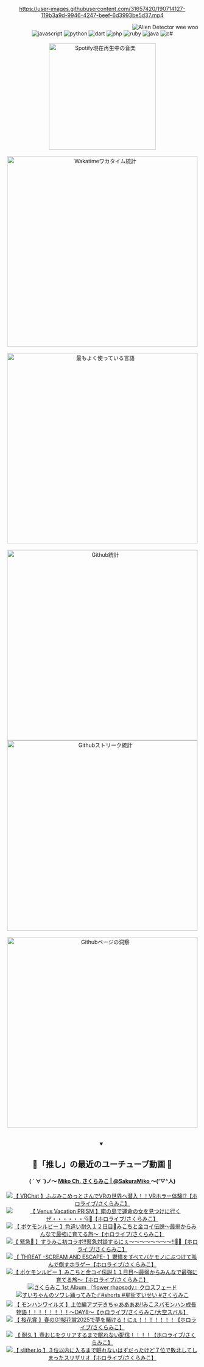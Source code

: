 <!-- START: HERO IMAGE GIF ////////// ////////// ////////// -->
<!-- <img src="@/../assets/img/gaming/ghost-of-tsushima.gif" width="100%"  alt="nellyXinwei's Hero Gif Image"/> -->
<!-- END: HERO IMAGE GIF ////////// ////////// ////////// -->

<div align="center" >  
  
<!-- START:ワンピース 第1015話「ルフィはRED ROCを使う」 -->
<https://user-images.githubusercontent.com/31657420/190714127-119b3a9d-9946-4247-beef-6d3993be5d37.mp4>
<!-- END:ワンピース 第1015話「ルフィはRED ROCを使う」 -->

<!-- START:VISITOR COUNTER -->
<div width="100%" align="right">
<img src="https://komarev.com/ghpvc/?username=nellyXinwei&label=🛸&color=grey&style=for-the-badge&labelcolor=ffffff" alt="Alien Detector wee woo"/>
</div>
<!-- END:VISITOR COUNTER -->

<!-- START: PROGRAMMING LANGUAGES -->
<!-- 色彩 Color Scheme:
#961E3A, #8A0D42, #5A0640, #4F265E, #2B355A, #3E759B, #CC4246,
#BB2649, #AD1052, #700750, #633075, #364270, #4E92C2, #FF5357
Sauce: https://www.webcreatorbox.com/inspiration/pantone-2023
-->

<img src="https://img.shields.io/badge/javascript%20-%23BB2649.svg?&style=for-the-badge&logo=javascript&logoColor=white&labelColor=961E3A" alt="javascript"/>
<img src="https://img.shields.io/badge/python%20-%23AD1052.svg?&style=for-the-badge&logo=python&logoColor=white&labelColor=8A0D42" alt="python" />
<img src="https://img.shields.io/badge/dart%20-%23700750.svg?&style=for-the-badge&logo=dart&logoColor=white&labelColor=5A0640" alt="dart"/>
<img src="https://img.shields.io/badge/php%20-%23633075.svg?&style=for-the-badge&logo=php&logoColor=white&labelColor=4F265E" alt="php"/>
<img src="https://img.shields.io/badge/ruby%20-%23364270.svg?&style=for-the-badge&logo=ruby&logoColor=white&labelColor=2B355A" alt="ruby"/>
<img src="https://img.shields.io/badge/java%20-%234E92C2.svg?&style=for-the-badge&logo=openjdk&logoColor=white&labelColor=3E759B" alt="java"/>
<img src="https://img.shields.io/badge/c%23-%23FF5357.svg?style=for-the-badge&logo=c-sharp&logoColor=white&labelColor=CC4246" alt="c#"/>  
<!-- END: PROGRAMMING LANGUAGES -->

<br>
<br>

<!-- START: MUSIC STATUS -->
  <!-- <a href="https://newojima-gsrs-20220114.vercel.app/api/now-playing?open">
    <img src="https://newojima-gsrs-20220114.vercel.app/api/now-playing" alt="Spotify現在再生中の音楽">
  </a> -->
  <img src="https://newojima-grss-20230114.vercel.app/api/spotify?border_color=transparent" alt="Spotify現在再生中の音楽" width="280px">
<!-- END: MUSIC STATUS -->

<br>
<br>

<!-- START: GITHUB STATUS -->
<!-- 色彩 Color Scheme:  #BB2649, #AD1052, #700750, #633075 -->
<img align="center" src="https://newojima-grs-20230109.vercel.app/api/wakatime?username=njtalba5127&layout=compact&langs_count=10&locale=ja&hide_title=false&title_color=fff&hide_border=true&text_color=fff&bg_color=BB2649,BB2649,633075,633075&hide=other,css,html,bash,xml,git%20config,makefile,properties,yaml,markdown,text,json,jsx" alt="Wakatimeワカタイム統計" width="500px"/>

<br>
<br>

<!-- 色彩 Color Scheme:  #633075, #364270, #4E92C2 -->
  <img align="center" src="https://newojima-grs-20230109.vercel.app/api/top-langs?username=njtalba5127&layout=compact&text_color=fff&icon_color=fff&hide_border=true&&locale=ja&hide_title=false&title_color=fff&include_all_commits=true&card_width=445&langs_count=11&hide=c%23,powershell,shaderlab,hlsl,makefile,jupyter%20notebook,python,html,css,shell,batchfile,less,liquid,hack,scss&bg_color=4F265E,633075,4E92C2" alt="最もよく使っている言語" width="500px"/>

<br>
<br>

<!-- 色彩 Color Scheme:  #4E92C2, #FF5357 -->
  <img align="center" src="https://newojima-grs-20230109.vercel.app/api?username=njtalba5127&rank_icon=github&show_icons=true&&locale=ja&title_color=fff&text_color=fff&icon_color=fff&hide_border=true&hide_title=false&count_private=true&include_all_commits=true&card_width=495&disable_animations=true&bg_color=4E92C2,4E92C2,FF5357" alt="Github統計" width="500px"/>

<br>

<img align="center" src="https://streak-stats.demolab.com?user=njtalba5127&theme=dark&hide_border=true&locale=ja&ring=BB2649&stroke=222222&background=151515&sideLabels=BB2649&currStreakLabel=ffffff&border=BB2649&fire=FF5357&currStreakNum=ffffff&sideNums=FF5357&dates=ffffff" alt="Githubストリーク統計" width="500px"/>

<br>
<br>

  <img align="center" width="500px" src="@/../assets/img/page-insights.svg" alt="Githubページの洞察"/>
  
</div>
<!-- END: GITHUB STATUS -->

<br>
<br>

<div align="center">
<details open>
  <summary>

  </summary>

  <h2 align="center">🌸「推し」の最近のユーチューブ動画 🌸</h2>
  <h4>
  ( ´ ∀ `)ノ～ 
  <a href="https://www.youtube.com/@SakuraMiko">Miko Ch. さくらみこ | @SakuraMiko
  </a>
   ～('▽^人)
  </h4>

  <!-- BEGIN YOUTUBE-CARDS -->
<a href="https://www.youtube.com/watch?v=PgLppZ_-cI4"><img src="https://ytcards.demolab.com/?id=PgLppZ_-cI4&title=%E3%80%90+VRChat+%E3%80%91%E3%81%B5%E3%81%B6%E3%81%BF%E3%81%93%E3%82%81%E3%81%A3%E3%81%A8%E3%81%95%E3%82%93%E3%81%A7VR%E3%81%AE%E4%B8%96%E7%95%8C%E3%81%B8%E6%BD%9C%E5%85%A5%EF%BC%81%EF%BC%81VR%E3%83%9B%E3%83%A9%E3%83%BC%E4%BD%93%E9%A8%93%E2%81%89%E3%80%90%E3%83%9B%E3%83%AD%E3%83%A9%E3%82%A4%E3%83%96%2F%E3%81%95%E3%81%8F%E3%82%89%E3%81%BF%E3%81%93%E3%80%91&lang=ja&timestamp=1744982843&background_color=%230d1117&title_color=%23ffffff&stats_color=%23dedede&max_title_lines=1&width=187&border_radius=5&duration=4881" alt="【 VRChat 】ふぶみこめっとさんでVRの世界へ潜入！！VRホラー体験⁉【ホロライブ/さくらみこ】" title="【 VRChat 】ふぶみこめっとさんでVRの世界へ潜入！！VRホラー体験⁉【ホロライブ/さくらみこ】"></a>
<a href="https://www.youtube.com/watch?v=iC02dpbRYTU"><img src="https://ytcards.demolab.com/?id=iC02dpbRYTU&title=%E3%80%90+Venus+Vacation+PRISM+%E3%80%91%E5%8D%97%E3%81%AE%E5%B3%B6%E3%81%A7%E9%81%8B%E5%91%BD%E3%81%AE%E5%A5%B3%E3%82%92%E8%A6%8B%E3%81%A4%E3%81%91%E3%81%AB%E8%A1%8C%E3%81%8F%E3%81%9C%E3%83%BB%E3%83%BB%E3%83%BB%E3%83%BB%E3%83%BB%E3%83%BB%F0%9F%92%98%F0%9F%8C%B4%E3%80%90%E3%83%9B%E3%83%AD%E3%83%A9%E3%82%A4%E3%83%96%2F%E3%81%95%E3%81%8F%E3%82%89%E3%81%BF%E3%81%93%E3%80%91&lang=ja&timestamp=1744908454&background_color=%230d1117&title_color=%23ffffff&stats_color=%23dedede&max_title_lines=1&width=187&border_radius=5&duration=22986" alt="【 Venus Vacation PRISM 】南の島で運命の女を見つけに行くぜ・・・・・・💘🌴【ホロライブ/さくらみこ】" title="【 Venus Vacation PRISM 】南の島で運命の女を見つけに行くぜ・・・・・・💘🌴【ホロライブ/さくらみこ】"></a>
<a href="https://www.youtube.com/watch?v=_5Lj_Sr1QEc"><img src="https://ytcards.demolab.com/?id=_5Lj_Sr1QEc&title=%E3%80%90+%E3%83%9D%E3%82%B1%E3%83%A2%E3%83%B3%E3%83%AB%E3%83%93%E3%83%BC+%E3%80%91%E8%89%B2%E9%81%95%E3%81%84%E8%80%90%E4%B9%85%EF%BC%91%EF%BC%92%E6%97%A5%E7%9B%AE%F0%9F%8E%A3%E3%81%BF%E3%81%93%E3%81%A1%E3%81%A8%E9%87%91%E3%82%B3%E3%82%A4%E4%BC%9D%E8%AA%AC%EF%BD%9E%E6%9C%80%E5%BC%B1%E3%81%8B%E3%82%89%E3%81%BF%E3%82%93%E3%81%AA%E3%81%A7%E6%9C%80%E5%BC%B7%E3%81%AB%E8%82%B2%E3%81%A6%E3%82%8B%E6%97%85%EF%BD%9E%E3%80%90%E3%83%9B%E3%83%AD%E3%83%A9%E3%82%A4%E3%83%96%2F%E3%81%95%E3%81%8F%E3%82%89%E3%81%BF%E3%81%93%E3%80%91&lang=ja&timestamp=1744831998&background_color=%230d1117&title_color=%23ffffff&stats_color=%23dedede&max_title_lines=1&width=187&border_radius=5&duration=25927" alt="【 ポケモンルビー 】色違い耐久１２日目🎣みこちと金コイ伝説～最弱からみんなで最強に育てる旅～【ホロライブ/さくらみこ】" title="【 ポケモンルビー 】色違い耐久１２日目🎣みこちと金コイ伝説～最弱からみんなで最強に育てる旅～【ホロライブ/さくらみこ】"></a>
<a href="https://www.youtube.com/watch?v=JSoiNMiRBMc"><img src="https://ytcards.demolab.com/?id=JSoiNMiRBMc&title=%E3%80%90+%E7%B7%8A%E6%80%A5%F0%9F%9A%A8+%E3%80%91%E3%81%99%E3%81%86%E3%81%BF%E3%81%93%E5%88%9D%E3%82%B3%E3%83%A9%E3%83%9C%E2%80%BC%E7%B7%8A%E6%80%A5%E5%AF%BE%E8%AB%87%E3%81%99%E3%82%8B%E3%81%AB%E3%81%87%EF%BD%9E%EF%BD%9E%EF%BD%9E%EF%BD%9E%EF%BD%9E%EF%BD%9E%EF%BD%9E%EF%BD%9E%E2%80%BC%F0%9F%8C%B8%F0%9F%92%99%E3%80%90%E3%83%9B%E3%83%AD%E3%83%A9%E3%82%A4%E3%83%96%2F%E3%81%95%E3%81%8F%E3%82%89%E3%81%BF%E3%81%93%E3%80%91&lang=ja&timestamp=1744728627&background_color=%230d1117&title_color=%23ffffff&stats_color=%23dedede&max_title_lines=1&width=187&border_radius=5&duration=4714" alt="【 緊急🚨 】すうみこ初コラボ‼緊急対談するにぇ～～～～～～～～‼🌸💙【ホロライブ/さくらみこ】" title="【 緊急🚨 】すうみこ初コラボ‼緊急対談するにぇ～～～～～～～～‼🌸💙【ホロライブ/さくらみこ】"></a>
<a href="https://www.youtube.com/watch?v=g5yB8z55qOA"><img src="https://ytcards.demolab.com/?id=g5yB8z55qOA&title=%E3%80%90+THREAT+-SCREAM+AND+ESCAPE-+%E3%80%91%E9%AC%B1%E6%86%A4%E3%82%92%E3%81%99%E3%81%B9%E3%81%A6%E3%83%90%E3%82%B1%E3%83%A2%E3%83%8E%E3%81%AB%E3%81%B6%E3%81%A4%E3%81%91%E3%81%A6%E5%8F%AB%E3%82%93%E3%81%A7%E5%80%92%E3%81%99%E3%83%9B%E3%83%A9%E3%82%B2%E3%83%BC%E3%80%90%E3%83%9B%E3%83%AD%E3%83%A9%E3%82%A4%E3%83%96%2F%E3%81%95%E3%81%8F%E3%82%89%E3%81%BF%E3%81%93%E3%80%91&lang=ja&timestamp=1744721354&background_color=%230d1117&title_color=%23ffffff&stats_color=%23dedede&max_title_lines=1&width=187&border_radius=5&duration=2464" alt="【 THREAT -SCREAM AND ESCAPE- 】鬱憤をすべてバケモノにぶつけて叫んで倒すホラゲー【ホロライブ/さくらみこ】" title="【 THREAT -SCREAM AND ESCAPE- 】鬱憤をすべてバケモノにぶつけて叫んで倒すホラゲー【ホロライブ/さくらみこ】"></a>
<a href="https://www.youtube.com/watch?v=3iNXXJQ5BBw"><img src="https://ytcards.demolab.com/?id=3iNXXJQ5BBw&title=%E3%80%90+%E3%83%9D%E3%82%B1%E3%83%A2%E3%83%B3%E3%83%AB%E3%83%93%E3%83%BC+%E3%80%91%E3%81%BF%E3%81%93%E3%81%A1%E3%81%A8%E9%87%91%E3%82%B3%E3%82%A4%E4%BC%9D%E8%AA%AC%EF%BC%91%EF%BC%91%E6%97%A5%E7%9B%AE%EF%BD%9E%E6%9C%80%E5%BC%B1%E3%81%8B%E3%82%89%E3%81%BF%E3%82%93%E3%81%AA%E3%81%A7%E6%9C%80%E5%BC%B7%E3%81%AB%E8%82%B2%E3%81%A6%E3%82%8B%E6%97%85%EF%BD%9E%E3%80%90%E3%83%9B%E3%83%AD%E3%83%A9%E3%82%A4%E3%83%96%2F%E3%81%95%E3%81%8F%E3%82%89%E3%81%BF%E3%81%93%E3%80%91&lang=ja&timestamp=1744655551&background_color=%230d1117&title_color=%23ffffff&stats_color=%23dedede&max_title_lines=1&width=187&border_radius=5&duration=25642" alt="【 ポケモンルビー 】みこちと金コイ伝説１１日目～最弱からみんなで最強に育てる旅～【ホロライブ/さくらみこ】" title="【 ポケモンルビー 】みこちと金コイ伝説１１日目～最弱からみんなで最強に育てる旅～【ホロライブ/さくらみこ】"></a>
<a href="https://www.youtube.com/watch?v=80ZUGukueXM"><img src="https://ytcards.demolab.com/?id=80ZUGukueXM&title=%E3%81%95%E3%81%8F%E3%82%89%E3%81%BF%E3%81%93+1st+Album+%E3%80%8Eflower+rhapsody%E3%80%8F%E3%82%AF%E3%83%AD%E3%82%B9%E3%83%95%E3%82%A7%E3%83%BC%E3%83%89&lang=ja&timestamp=1744626611&background_color=%230d1117&title_color=%23ffffff&stats_color=%23dedede&max_title_lines=1&width=187&border_radius=5&duration=178" alt="さくらみこ 1st Album 『flower rhapsody』クロスフェード" title="さくらみこ 1st Album 『flower rhapsody』クロスフェード"></a>
<a href="https://www.youtube.com/watch?v=kFOd-9Z1j2w"><img src="https://ytcards.demolab.com/?id=kFOd-9Z1j2w&title=%E3%81%99%E3%81%84%E3%81%A1%E3%82%83%E3%82%93%E3%81%AE%E3%82%BD%E3%83%AF%E3%83%AC%E8%B8%8A%E3%81%A3%E3%81%A6%E3%81%BF%E3%81%9F%E2%98%84%EF%B8%8F%23shorts+%23%E6%98%9F%E8%A1%97%E3%81%99%E3%81%84%E3%81%9B%E3%81%84+%23%E3%81%95%E3%81%8F%E3%82%89%E3%81%BF%E3%81%93&lang=ja&timestamp=1744623018&background_color=%230d1117&title_color=%23ffffff&stats_color=%23dedede&max_title_lines=1&width=187&border_radius=5&duration=27" alt="すいちゃんのソワレ踊ってみた☄️#shorts #星街すいせい #さくらみこ" title="すいちゃんのソワレ踊ってみた☄️#shorts #星街すいせい #さくらみこ"></a>
<a href="https://www.youtube.com/watch?v=O2EEhLV5Wzw"><img src="https://ytcards.demolab.com/?id=O2EEhLV5Wzw&title=%E3%80%90+%E3%83%A2%E3%83%B3%E3%83%8F%E3%83%B3%E3%83%AF%E3%82%A4%E3%83%AB%E3%82%BA+%E3%80%91%E4%B8%8A%E4%BD%8D%E7%B7%A8%E3%82%A2%E3%83%97%E3%83%87%E3%81%8D%E3%81%A1%E3%82%83%E3%81%82%E3%81%82%E3%81%82%E3%81%82%E2%80%BC%E3%81%BF%E3%81%93%E3%82%B9%E3%83%90%E3%83%A2%E3%83%B3%E3%83%8F%E3%83%B3%E6%88%90%E9%95%B7%E7%89%A9%E8%AA%9E%EF%BC%81%EF%BC%81%EF%BC%81%EF%BC%81%EF%BC%81%EF%BC%81%EF%BC%81%EF%BC%81%EF%BD%9EDAY8%EF%BD%9E%E3%80%90%E3%83%9B%E3%83%AD%E3%83%A9%E3%82%A4%E3%83%96%2F%E3%81%95%E3%81%8F%E3%82%89%E3%81%BF%E3%81%93%2F%E5%A4%A7%E7%A9%BA%E3%82%B9%E3%83%90%E3%83%AB%E3%80%91&lang=ja&timestamp=1744565790&background_color=%230d1117&title_color=%23ffffff&stats_color=%23dedede&max_title_lines=1&width=187&border_radius=5&duration=18893" alt="【 モンハンワイルズ 】上位編アプデきちゃああああ‼みこスバモンハン成長物語！！！！！！！！～DAY8～【ホロライブ/さくらみこ/大空スバル】" title="【 モンハンワイルズ 】上位編アプデきちゃああああ‼みこスバモンハン成長物語！！！！！！！！～DAY8～【ホロライブ/さくらみこ/大空スバル】"></a>
<a href="https://www.youtube.com/watch?v=rXIyVCxIRdA"><img src="https://ytcards.demolab.com/?id=rXIyVCxIRdA&title=%E3%80%90+%E6%A1%9C%E8%8A%B1%E8%B3%9E+%E3%80%91%E6%98%A5%E3%81%AEG1%E6%A1%9C%E8%8A%B1%E8%B3%9E2025%E3%81%A7%E5%A4%A2%E3%82%92%E8%B3%AD%E3%81%91%E3%82%8B%EF%BC%81%E3%81%AB%E3%81%87%EF%BC%81%EF%BC%81%EF%BC%81%EF%BC%81%EF%BC%81%EF%BC%81%EF%BC%81%E3%80%90%E3%83%9B%E3%83%AD%E3%83%A9%E3%82%A4%E3%83%96%2F%E3%81%95%E3%81%8F%E3%82%89%E3%81%BF%E3%81%93%E3%80%91&lang=ja&timestamp=1744527866&background_color=%230d1117&title_color=%23ffffff&stats_color=%23dedede&max_title_lines=1&width=187&border_radius=5&duration=5023" alt="【 桜花賞 】春のG1桜花賞2025で夢を賭ける！にぇ！！！！！！！【ホロライブ/さくらみこ】" title="【 桜花賞 】春のG1桜花賞2025で夢を賭ける！にぇ！！！！！！！【ホロライブ/さくらみこ】"></a>
<a href="https://www.youtube.com/watch?v=aFSgxHYqVfU"><img src="https://ytcards.demolab.com/?id=aFSgxHYqVfU&title=%E3%80%90+%E8%80%90%E4%B9%85+%E3%80%91%E5%A3%BA%E3%81%8A%E3%81%98%E3%82%92%E3%82%AF%E3%83%AA%E3%82%A2%E3%81%99%E3%82%8B%E3%81%BE%E3%81%A7%E7%9C%A0%E3%82%8C%E3%81%AA%E3%81%84%E9%85%8D%E4%BF%A1%EF%BC%81%EF%BC%81%EF%BC%81%EF%BC%81%E3%80%90%E3%83%9B%E3%83%AD%E3%83%A9%E3%82%A4%E3%83%96%2F%E3%81%95%E3%81%8F%E3%82%89%E3%81%BF%E3%81%93%E3%80%91&lang=ja&timestamp=1744484452&background_color=%230d1117&title_color=%23ffffff&stats_color=%23dedede&max_title_lines=1&width=187&border_radius=5&duration=23989" alt="【 耐久 】壺おじをクリアするまで眠れない配信！！！！【ホロライブ/さくらみこ】" title="【 耐久 】壺おじをクリアするまで眠れない配信！！！！【ホロライブ/さくらみこ】"></a>
<a href="https://www.youtube.com/watch?v=FVEkQs6o0uU"><img src="https://ytcards.demolab.com/?id=FVEkQs6o0uU&title=%E3%80%90+slither.io+%E3%80%91%EF%BC%93%E4%BD%8D%E4%BB%A5%E5%86%85%E3%81%AB%E5%85%A5%E3%82%8B%E3%81%BE%E3%81%A7%E7%9C%A0%E3%82%8C%E3%81%AA%E3%81%84%E3%81%AF%E3%81%9A%E3%81%A0%E3%81%A3%E3%81%9F%E3%81%91%E3%81%A9%EF%BC%97%E4%BD%8D%E3%81%A7%E6%95%97%E5%8C%97%E3%81%97%E3%81%A6%E3%81%97%E3%81%BE%E3%81%A3%E3%81%9F%E3%82%B9%E3%83%AA%E3%82%B6%E3%83%AA%E3%82%AA%E3%80%90%E3%83%9B%E3%83%AD%E3%83%A9%E3%82%A4%E3%83%96%2F%E3%81%95%E3%81%8F%E3%82%89%E3%81%BF%E3%81%93%E3%80%91&lang=ja&timestamp=1744398178&background_color=%230d1117&title_color=%23ffffff&stats_color=%23dedede&max_title_lines=1&width=187&border_radius=5&duration=24020" alt="【 slither.io 】３位以内に入るまで眠れないはずだったけど７位で敗北してしまったスリザリオ【ホロライブ/さくらみこ】" title="【 slither.io 】３位以内に入るまで眠れないはずだったけど７位で敗北してしまったスリザリオ【ホロライブ/さくらみこ】"></a>
<!-- END YOUTUBE-CARDS -->

</div>
  
</details>
